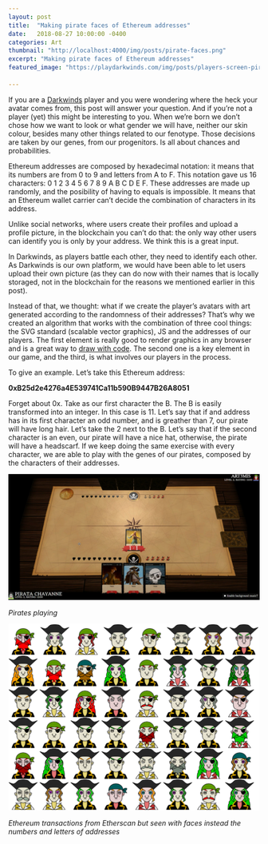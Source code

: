 ```yaml
---
layout: post
title:  "Making pirate faces of Ethereum addresses"
date:   2018-08-27 10:00:00 -0400
categories: Art
thumbnail: "http://localhost:4000/img/posts/pirate-faces.png"
excerpt: "Making pirate faces of Ethereum addresses"
featured_image: "https://playdarkwinds.com/img/posts/players-screen-pirates.png.PNG"

---
```


If you are a [Darkwinds](https://www.playdarkwinds.com) player and you were wondering where the heck your avatar comes from, this post will answer your question. And if you’re not a player (yet) this might be interesting to you.  When we’re born we don’t chose how we want to look or what gender we will have, neither our skin colour, besides many other things related to our fenotype. Those decisions are taken by our genes, from our progenitors. Is all about chances and probabilities.


Ethereum addresses are composed by hexadecimal notation: it means that its numbers are from 0 to 9 and letters from A to F. This notation gave us 16 characters: 0 1 2 3 4 5 6 7 8 9 A B C D E F. These addresses are made up randomly, and the posibility of having to equals is impossible. It means that an Ethereum wallet carrier can’t decide the combination of characters in its address.


Unlike social networks, where users create their profiles and upload a profile picture, in the blockchain you can’t do that: the only way other users can identify you is only by your address. We think this is a great input.

In Darkwinds, as players battle each other, they need to identify each other. As Darkwinds is our own platform, we would have been able to let users upload their own picture (as they can do now with their names that is locally storaged, not in the blockchain for the reasons we mentioned earlier in this post).

Instead of that, we thought: what if we create the player’s avatars with art generated according to the
randomness of their addresses? That’s why we created an algorithm that works with the combination of three cool things: the SVG standard (scalable vector graphics), JS and the addresses of our players. The first element is really good to render graphics in any browser and is a great way to [draw with code](https://www.w3schools.com/graphics/svg_intro.asp). The second one is a key element in our game, and the third, is what involves our players in the process.

To give an example. Let’s take this Ethereum address:

**0xB25d2e4276a4E539741Ca11b590B9447B26A8051**

Forget about 0x. Take as our first character the B. The B is easily transformed into an integer. In this case is 11. Let’s say that if and address has in its first character an odd number, and is greather than 7, our pirate will have long hair. Let’s take the 2 next to the B. Let’s say that if the second character is an even, our pirate will have a nice hat, otherwise, the pirate will have a headscarf. If we keep doing the same exercise with every character, we are able to play with the genes of our pirates, composed by the characters of their addresses.


![alt text](/img/posts/players-screen-pirates.png.PNG "Pirates playing")

*Pirates playing*

![alt text](/img/posts/pirate-faces.png "Ethereum transactions from Etherscan but seen with faces instead the numbers and letters of addresses")

*Ethereum transactions from Etherscan but seen with faces instead the numbers and letters of addresses*